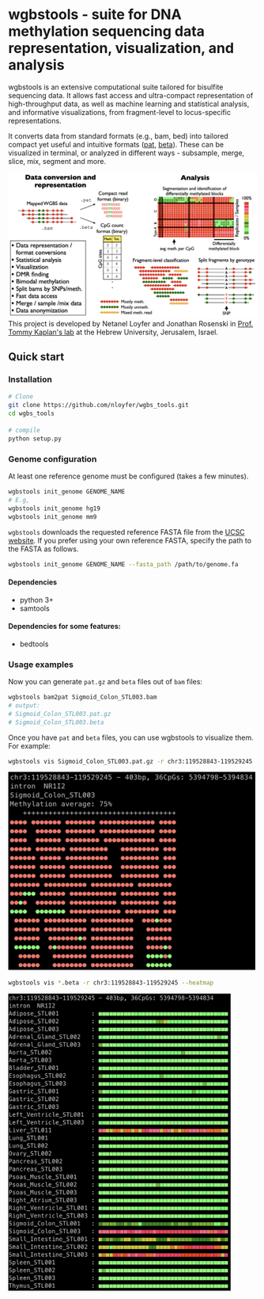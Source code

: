 # wgbstools - suite for DNA methylation sequencing data representation, visualization, and analysis
wgbstools is an extensive computational suite tailored for bisulfite sequencing data. 
It allows fast access and ultra-compact representation of high-throughput data,
as well as machine learning and statistical analysis, and informative visualizations, 
from fragment-level to locus-specific representations.

It converts data from standard formats (e.g., bam, bed) into tailored compact yet useful and intuitive formats ([pat](docs/pat_format.md), [beta](docs/beta_format.md)).
These can be visualized in terminal, or analyzed in different ways - subsample, merge, slice, mix, segment and more.

![alt text](docs/img/wgbstools_overview.png "wgbstools overview")
This project is developed by Netanel Loyfer and Jonathan Rosenski in [Prof. Tommy Kaplan's lab](https://www.cs.huji.ac.il/~tommy/) at the Hebrew University, Jerusalem, Israel.

## Quick start
### Installation

```bash
# Clone
git clone https://github.com/nloyfer/wgbs_tools.git
cd wgbs_tools

# compile
python setup.py
```

### Genome configuration
At least one reference genome must be configured (takes a few minutes).
```bash
wgbstools init_genome GENOME_NAME
# E.g, 
wgbstools init_genome hg19
wgbstools init_genome mm9
```
`wgbstools` downloads the requested reference FASTA file from the [UCSC website](https://hgdownload.soe.ucsc.edu/downloads.html).
If you prefer using your own reference FASTA, specify the path to the FASTA as follows.
```bash
wgbstools init_genome GENOME_NAME --fasta_path /path/to/genome.fa
```

#### Dependencies
- python 3+
- samtools
#### Dependencies for some features:
- bedtools


### Usage examples
Now you can generate `pat.gz` and `beta` files out of `bam` files:
```bash
wgbstools bam2pat Sigmoid_Colon_STL003.bam
# output:
# Sigmoid_Colon_STL003.pat.gz
# Sigmoid_Colon_STL003.beta
```

Once you have `pat` and `beta` files, you can use wgbstools to visualize them. For example:

```bash
wgbstools vis Sigmoid_Colon_STL003.pat.gz -r chr3:119528843-119529245
```
<!--![alt text](docs/img/colon.pat.png "pat vis example" =100x100)-->
<img src="docs/img/colon.pat.png" width="500" height="400" />

```bash
wgbstools vis *.beta -r chr3:119528843-119529245 --heatmap
```
<!--![alt text](docs/img/colon.beta.png "beta vis example")-->
<img src="docs/img/colon.beta.png" width="450" height="600" />

